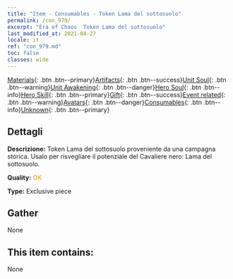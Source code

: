 ```yaml
---
title: "Item - Consumables - Token Lama del sottosuolo"
permalink: /con_979/
excerpt: "Era of Chaos  Token Lama del sottosuolo"
last_modified_at: 2021-04-27
locale: it
ref: "con_979.md"
toc: false
classes: wide
---
```

 [Materials](/ItemsIT/){: .btn .btn--primary}[Artifacts](/ItemsIT/Artifacts/){: .btn .btn--success}[Unit Soul](/ItemsIT/UnitSoul/){: .btn .btn--warning}[Unit Awakening](/ItemsIT/UnitAwakening/){: .btn .btn--danger}[Hero Soul](/ItemsIT/HeroSoul/){: .btn .btn--info}[Hero Skill](/ItemsIT/HeroSkill/){: .btn .btn--primary}[Gift](/ItemsIT/Gift/){: .btn .btn--success}[Event related](/ItemsIT/Events/){: .btn .btn--warning}[Avatars](/ItemsIT/Avatars/){: .btn .btn--danger}[Consumables](/ItemsIT/Consumables/){: .btn .btn--info}[Unknown](/ItemsIT/Unknown/){: .btn .btn--primary}

## Dettagli
 **Descrizione:** Token Lama del sottosuolo proveniente da una campagna storica. Usalo per risvegliare il potenziale del Cavaliere nero: Lama del sottosuolo.

 **Quality:** <span style="color: #FF8C00">OK</span>

 **Type:** Exclusive piece

## Gather

  None

## This item contains:

  None

